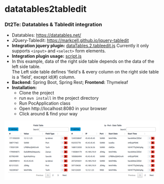 # datatables2tabledit

### Dt2Te: Datatables & Tabledit integration
- Datatables: https://datatables.net/
- JQuery-Tabledit: https://markcell.github.io/jquery-tabledit
- **Integration jquery plugin:** [dataTables.2.tableedit.js](src/main/resources/public/content/js/dataTables.2.tableedit.js)
Currently it only supports `<input>` and `<select>` form elements.
- **Integration plugin usage:** [script.js](src/main/resources/public/content/js/script.js)
- In this example, data of the right side table depends on the data of the left side table. <br>
The Left side table defines 'field's & every column on the right side table is a 'field', except id(#) column.
- **Backend:** Spring Boot, Spring Rest; **Frontend:** Thymeleaf
- **Installation:**
  - Clone the project
  - run `mvn install` in the project directory
  - Run PocApplication class
  - Open http://localhost:8080 in your browser
  - Click around & find your way

![UI example:](doc/dt2te.png "UI screeshot")

